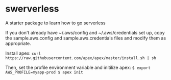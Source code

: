 # swerverless
A starter package to learn how to go serverless

If you don't already have ~/.aws/config and ~/.aws/credentials set up,
copy the sample.aws.config and sample.aws.credentials files and modify
them as appropriate.

Install apex: `curl https://raw.githubusercontent.com/apex/apex/master/install.sh | sh`

Then, set the profile environment variable and initilize apex:
`$ export AWS_PROFILE=myapp-prod
$ apex init`
 
